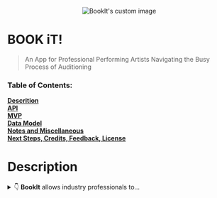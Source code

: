 <p align="center">
  <img src="https://user-images.githubusercontent.com/123023398/221219765-2fb1ffcd-f91a-46c5-87e3-581fdf2eb0af.png?raw=true" alt="BookIt's custom image"/>
</p>

<strong>BOOK iT!</strong>
======

>An App for Professional Performing Artists Navigating the Busy Process of Auditioning 



### Table of Contents:
**[Descrition](#description)**<br>
**[API](#api)**<br>
**[MVP](#mvp)**<br>
**[Data Model](#data-model)**<br>
**[Notes and Miscellaneous](#notes-and-miscellaneous)**<br>
**[Next Steps, Credits, Feedback, License](#next-steps)**<br>

# Description

<details> 
<summary>👇 <strong>BookIt</strong> allows industry professionals to...</summary>

>create a detailed contact list of industry professionals who they've met and auditioned for. <br>
<hr>
><strong>BookIt</strong> works as a rolodex of past and upcoming appointments, noting the date and location of the audition as well as who was in the room so that the artist can follow up with the right people to maintain professional relationships. <br>

><strong>BookIt</strong> also offers the artist to manage their preperation for the appointment as well a space to reflect on how it went.


# API: 
I'm making my own! In the final product, the user will generate the API for themselves.

- **_API Snippet:_** N/A

# MVP:
- [x] Build a JSON API using Mongoose and Express
- [x] Achieve complete CRUD functionality implemented with RESTful routes
- [ ] Deploy via Vercel 

# Post MVP:
- [ ] Design a frontend
- [ ] Add user authentication
- [ ] Create ability to upload headshots
- [ ] Address link to gmaps 


# Goals:

- [x] Create model for Audtions
- [x] Complete CRUD funtionality with RESTful routes
  - [x] GET function to index all submissions
  - [x] POST function to create new submission
  - [x] PATCH function to edit one or more fields
  - [x] DELETE function to delete submission(s)
  
<br>

# Data Model:

<img src="https://github.com/richardsaudek/Booked.it1/blob/046c00cc8e7a508a5b381a0f9c8a87718730de91/project2%20wire.png?raw=true" alt="BookIt's data model"/>
</p>


| Route                         | HTTP Method | DB Action | Description                 |
| ----------------------------- | ----------- | --------- | --------------------------- |
| /api/models/Audition_Info/:id | GET         | INDEX     | Indexes all the submissions |
| /api/models/Audition_Info/:id | POST        | CREATE    | Create a submission         |
| /api/models/Audition_Info/:id | GET         | SHOW      | Show a single submission    |
| /api/models/Audition_Info/:id | PATCH       | UPDATE    | Update a submission         |
| /api/models/Audition_Info/:id | DELETE      | DELETE    | Delete a submission         |


```var s = "JavaScript syntax highlighting";
const auditionSchema = new mongoose.Schema(
  {
    name_of_project: String,
    type_of_project: String,
    date: String,
    location: String,
    union_status: Boolean,
    casting_office: String,
    casting_dir: String,
    casting_associate: String,
    prep: String,
    post_aud_notes: String
  }
)
export default mongoose.model('Audition', auditionSchema)```


